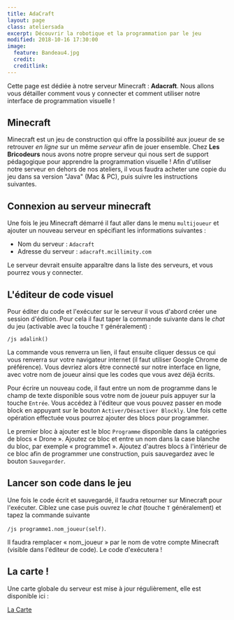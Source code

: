 ```yaml
---
title: AdaCraft
layout: page
class: ateliersada
excerpt: Découvrir la robotique et la programmation par le jeu
modified: 2018-10-16 17:30:00
image:
  feature: Bandeau4.jpg
  credit: 
  creditlink: 
---
```


Cette page est dédiée à notre serveur Minecraft : **Adacraft**. Nous allons vous détailler comment vous y connecter et comment utiliser notre interface de programmation visuelle !

## Minecraft

Minecraft est un jeu de construction qui offre la possibilité aux joueur de se retrouver *en ligne* sur un même *serveur* afin de jouer ensemble. Chez **Les Bricodeurs** nous avons notre propre serveur qui nous sert de support pédagogique pour apprendre la programmation visuelle ! Afin d'utiliser notre serveur en dehors de nos ateliers, il vous faudra acheter une copie du jeu dans sa version "Java" (Mac & PC), puis suivre les instructions suivantes.

## Connexion au serveur minecraft

Une fois le jeu Minecraft démarré il faut aller dans le menu `multijoueur` et ajouter un nouveau serveur en spécifiant les informations suivantes :

- Nom du serveur : `Adacraft`
- Adresse du serveur : `adacraft.mcillimity.com`

Le serveur devrait ensuite apparaître dans la liste des serveurs, et vous pourrez vous y connecter.

## L'éditeur de code visuel

Pour éditer du code et l'exécuter sur le serveur il vous d'abord créer une session d'édition. Pour cela il faut taper la commande suivante dans le *chat* du jeu (activable avec la touche `T` généralement) :

`/js adalink()`

La commande vous renverra un lien, il faut ensuite cliquer dessus ce qui vous renverra sur votre navigateur internet (il faut utiliser Google Chrome de préférence). Vous devriez alors être connecté sur notre interface en ligne, avec votre nom de joueur ainsi que les codes que vous avez déjà écrits.

Pour écrire un nouveau code, il faut entre un nom de programme dans le champ de texte disponible sous votre nom de joueur puis appuyer sur la touche `Entrée`. Vous accédez à l'éditeur que vous pouvez passer en mode block en appuyant sur le bouton `Activer/Désactiver Blockly`. Une fois cette opération effectuée vous pourrez ajouter des blocs pour programmer.

Le premier bloc à ajouter est le bloc `Programme` disponible dans la catégories de blocs « Drone ». Ajoutez ce bloc et entre un nom dans la case blanche du bloc, par exemple « programme1 ». Ajoutez d'autres blocs à l'intérieur de ce bloc afin de programmer une construction, puis sauvegardez avec le bouton `Sauvegarder`.

## Lancer son code dans le jeu

Une fois le code écrit et sauvegardé, il faudra retourner sur Minecraft pour l'exécuter. Ciblez une case puis ouvrez le *chat* (touche `T` généralement) et tapez la commande suivante 

`/js programme1.nom_joueur(self)`.

Il faudra remplacer « nom_joueur » par le nom de votre compte Minecraft (visible dans l'éditeur de code). Le code d'exécutera !

## La carte !

Une carte globale du serveur est mise à jour régulièrement, elle est disponible ici :

<a class="btn" href="http://map.lesbricodeurs.fr:8123/?worldname=construction&mapname=surface&zoom=2&x=1491&y=64&z=948">La Carte</a>
